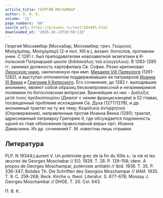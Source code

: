 ```yaml
---
article_title: ГЕОРГИЙ МОСХАМБАР
author: П. В. К.
volume: '11'
page_numbers: '68'
source_url: https://pravenc.ru/text/164405.html
downloaded_at: '2025-10-13T10:59:13Z'
---
```


Георгий Мосха́мбар [Мосхабар, Мосхамбер; греч. Γεώργιος Μοσχάμπαρ, Μοσχάμπερ] (2-я пол. XIII в.), визант. богослов, противник унии. С 1281 г. был преподавателем новозаветной экзегетики в К-польской Патриаршей школе (διδάσκαλος τοῦ εὐαγγελίου). В 1283-1285 гг. занимал должность хартофилака Св. Софии. Резко критиковал [Лионскую унию](<https://pravenc.ru/text/Лионскую унию.html>), заключенную при имп. [Михаиле VIII Палеологе](<https://pravenc.ru/text/Михаиле VIII Палеологе.html>) (1261-1282), и выступал оппонентом поддерживавших ее патриархов [Иоанна XI Векка](<https://pravenc.ru/text/Иоанн XI Векк.html>) и [Григория II Кипрского](<https://pravenc.ru/text/Григория II Кипрского.html>). Его сочинения, до 1282 г. выходившие анонимно, являют собой образец бескомпромиссной и непримиримой полемики по богословским вопросам. Важнейшие из них - Διάλεξις μετά τινος πρεδικατουρίου (Диалог с неким францисканцем) в 52 главах, посвященный проблеме исхождения Св. Духа (1277/1278), и др. анонимный трактат на ту же тему; Κεφάλαια ἀντιῤῥητικά (Опровержения), направленные против Иоанна Векка (1281); трактат, адресованный патриарху Григорию II, где обсуждается подлинность одной из глав «Изложения православной веры» прп. Иоанна Дамаскина. Из др. сочинений Г. М. известны лишь отрывки.

## Литература

PLP, N 19344;Laurent V. Un polémiste grec de la fin du XIIIe s.: la vie et les œuvres de Georges Moschabar // EO. 1929. T. 28. P. 129-158; idem. A propos de Georges Moschampar, polémiste antilatin // Ibid. 1936. T. 35. P. 336-347; Bolides Th. Die Schriften des Georgios Moschampar // ИАИ. 1935. Т. 9. С. 259-268; Beck. Kirche u. theol. Literatur. S. 677-678; Mossay J. Georges Moschambar // DHGE. T. 20. Col. 643.

П. В. К.

